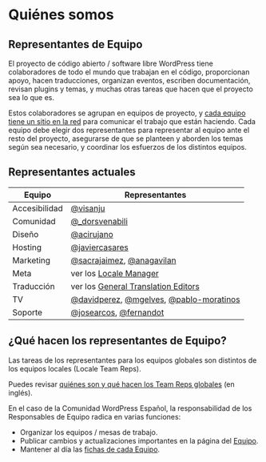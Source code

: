 # Quiénes somos

## Representantes de Equipo

El proyecto de código abierto / software libre WordPress tiene colaboradores de todo el mundo que trabajan en el código, proporcionan apoyo, hacen traducciones, organizan eventos, escriben documentación, revisan plugins y temas, y muchas otras tareas que hacen que el proyecto sea lo que es.

Estos colaboradores se agrupan en equipos de proyecto, y [cada equipo tiene un sitio en la red](https://es.wordpress.org/colabora/) para comunicar el trabajo que están haciendo. Cada equipo debe elegir dos representantes para representar al equipo ante el resto del proyecto, asegurarse de que se planteen y aborden los temas según sea necesario, y coordinar los esfuerzos de los distintos equipos.

## Representantes actuales

| Equipo |	Representantes |
|--------|-----------------|
| Accesibilidad |	[@visanju](https://profiles.wordpress.org/visanju/) |
| Comunidad |	[@_dorsvenabili](https://profiles.wordpress.org/_dorsvenabili/) |
| Diseño |	[@acirujano](https://profiles.wordpress.org/acirujano/) |
| Hosting |	[@javiercasares](https://profiles.wordpress.org/javiercasares/) |
| Marketing |	[@sacrajaimez](https://profiles.wordpress.org/sacrajaimez/), [@anagavilan](https://profiles.wordpress.org/anagavilan/) |
| Meta | 	ver los [Locale Manager](https://make.wordpress.org/polyglots/teams/?locale=es_ES) |
| Traducción | 	ver los [General Translation Editors](https://make.wordpress.org/polyglots/teams/?locale=es_ES) |
| TV |	[@davidperez](https://profiles.wordpress.org/davidperez/), [@mgelves](https://profiles.wordpress.org/mgelves/), [@pablo-moratinos](https://profiles.wordpress.org/pablo-moratinos/) |
| Soporte |	[@josearcos](https://profiles.wordpress.org/josearcos/), [@fernandot](https://profiles.wordpress.org/fernandot/) |

## ¿Qué hacen los representantes de Equipo?

Las tareas de los representantes para los equipos globales son distintos de los equipos locales (Locale Team Reps).

Puedes revisar [quiénes son y qué hacen los Team Reps globales](https://make.wordpress.org/updates/team-reps/) (en inglés).

En el caso de la Comunidad WordPress Español, la responsabilidad de los Responsables de Equipo radica en varias funciones:

- Organizar los equipos / mesas de trabajo.
- Publicar cambios y actualizaciones importantes en la página del [Equipo](https://es.wordpress.org/team/).
- Mantener al día las [fichas de cada Equipo](https://es.wordpress.org/colabora/).
